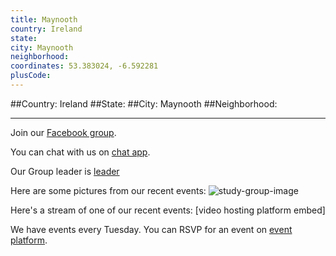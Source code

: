 ```yaml
---
title: Maynooth
country: Ireland
state: 
city: Maynooth
neighborhood: 
coordinates: 53.383024, -6.592281
plusCode:
---
```


##Country: Ireland
##State: 
##City: Maynooth
##Neighborhood: 
*****
Join our [Facebook group](https://www.facebook.com/groups/freecodecampmaynooth).

You can chat with us on [chat app]().

Our Group leader is [leader]()

Here are some pictures from our recent events:
![study-group-image]()

Here's a stream of one of our recent events:
[video hosting platform embed]

We have events every Tuesday. You can RSVP for an event on [event platform]().
